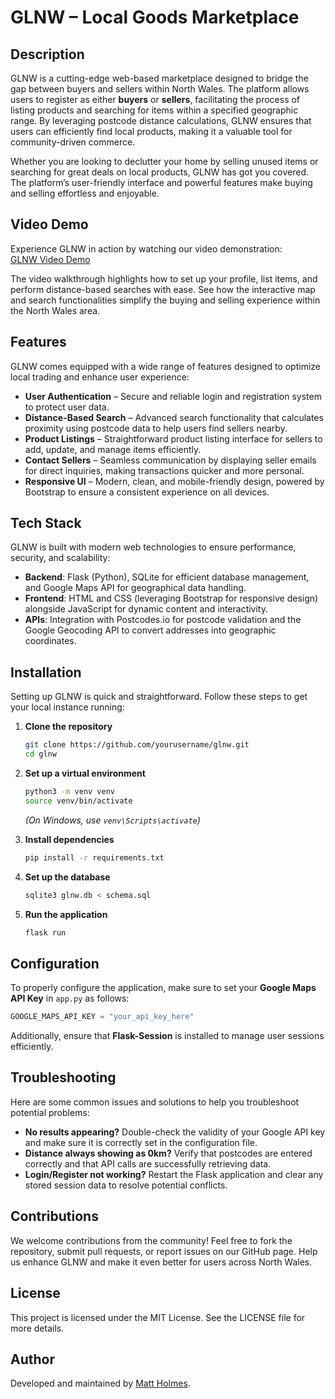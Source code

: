 # GLNW – Local Goods Marketplace

## Description
GLNW is a cutting-edge web-based marketplace designed to bridge the gap between buyers and sellers within North Wales. The platform allows users to register as either **buyers** or **sellers**, facilitating the process of listing products and searching for items within a specified geographic range. By leveraging postcode distance calculations, GLNW ensures that users can efficiently find local products, making it a valuable tool for community-driven commerce.

Whether you are looking to declutter your home by selling unused items or searching for great deals on local products, GLNW has got you covered. The platform’s user-friendly interface and powerful features make buying and selling effortless and enjoyable.

## Video Demo
Experience GLNW in action by watching our video demonstration:  
[GLNW Video Demo](https://www.youtube.com/watch?v=rzB0Cd1R-0Y)

The video walkthrough highlights how to set up your profile, list items, and perform distance-based searches with ease. See how the interactive map and search functionalities simplify the buying and selling experience within the North Wales area.

## Features
GLNW comes equipped with a wide range of features designed to optimize local trading and enhance user experience:

- **User Authentication** – Secure and reliable login and registration system to protect user data.
- **Distance-Based Search** – Advanced search functionality that calculates proximity using postcode data to help users find sellers nearby.
- **Product Listings** – Straightforward product listing interface for sellers to add, update, and manage items efficiently.
- **Contact Sellers** – Seamless communication by displaying seller emails for direct inquiries, making transactions quicker and more personal.
- **Responsive UI** – Modern, clean, and mobile-friendly design, powered by Bootstrap to ensure a consistent experience on all devices.

## Tech Stack
GLNW is built with modern web technologies to ensure performance, security, and scalability:

- **Backend**: Flask (Python), SQLite for efficient database management, and Google Maps API for geographical data handling.
- **Frontend**: HTML and CSS (leveraging Bootstrap for responsive design) alongside JavaScript for dynamic content and interactivity.
- **APIs**: Integration with Postcodes.io for postcode validation and the Google Geocoding API to convert addresses into geographic coordinates.

## Installation
Setting up GLNW is quick and straightforward. Follow these steps to get your local instance running:

1. **Clone the repository**  
   ```bash
   git clone https://github.com/yourusername/glnw.git
   cd glnw
   ```

2. **Set up a virtual environment**  
   ```bash
   python3 -m venv venv
   source venv/bin/activate
   ```
   *(On Windows, use `venv\Scripts\activate`)*

3. **Install dependencies**  
   ```bash
   pip install -r requirements.txt
   ```

4. **Set up the database**  
   ```bash
   sqlite3 glnw.db < schema.sql
   ```

5. **Run the application**  
   ```bash
   flask run
   ```

## Configuration
To properly configure the application, make sure to set your **Google Maps API Key** in `app.py` as follows:

```python
GOOGLE_MAPS_API_KEY = "your_api_key_here"
```

Additionally, ensure that **Flask-Session** is installed to manage user sessions efficiently.

## Troubleshooting
Here are some common issues and solutions to help you troubleshoot potential problems:

- **No results appearing?** Double-check the validity of your Google API key and make sure it is correctly set in the configuration file.
- **Distance always showing as 0km?** Verify that postcodes are entered correctly and that API calls are successfully retrieving data.
- **Login/Register not working?** Restart the Flask application and clear any stored session data to resolve potential conflicts.

## Contributions
We welcome contributions from the community! Feel free to fork the repository, submit pull requests, or report issues on our GitHub page. Help us enhance GLNW and make it even better for users across North Wales.

## License
This project is licensed under the MIT License. See the LICENSE file for more details.

## Author
Developed and maintained by [Matt Holmes](https://github.com/mattholmescodes).

